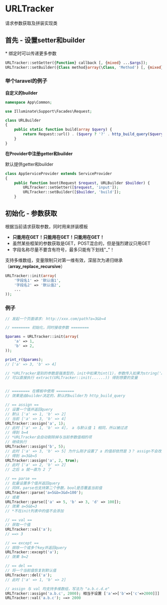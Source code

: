# URLTracker

请求参数获取及拼装实现类

## 首先 - 设置setter和builder

\* 绑定时可以传递更多参数

```php
URLTracker::setGetter({Function} callback [, {mixed} ...$args]);
URLTracker::setBuilder({Class method}array(\Class, 'Method') [, {mixed} ...args]);
```

### 举个laravel的例子

**自定义的builder**

```php
namespace App\Common;

use Illuminate\Support\Facades\Request;

class URLBuilder
{
    public static function build(array $query) {
        return Request::url() . ($query ? '?' . http_build_query($query) : '');
    }
}
```

**在Provider中注册getter和builder**

默认提供getter和builder

```php
class AppServiceProvider extends ServiceProvider
{
    public function boot(Request $request, URLBuilder $builder) {
        URLTracker::setGetter([$request, 'input']);
        URLTracker::setBuilder([$builder, 'build']);
    }

```

## 初始化 - 参数获取

根据当前请求获取参数，同时用来拼装模板

- **只能用在GET！只能用在GET！只能用在GET！**
- 虽然某些框架的参数获取是GET，POST混合的，但是强烈建议只用GET
- 字段名称尽量不要含有符号，最多只能有下划线"_"！

支持多维数组，变量限制只对第一维有效，深层次为递归继承（**array_replace_recursive**）

```php
URLTracker::init(array(
	'字段名1' => '默认值1',
	'字段名2' => '默认值2',
	...
));
```

### 例子

```php
// 发起一个页面请求: http://xxx.com/path?a=3&b=4

// ======== 初始化，同时接收参数 ========

$params = URLTracker::init(array(
	'a' => 1,
	'b' => 2,
));

print_r($params);
// ['a' => 3, 'b' => 4]

// *URLTracker是别的参数是强类型的，init中如果为int(1)，参数传入如果为string('A')，会被强制转为int
// 可以直接执行 extract(URLTracker::init(......)) 得到想要的变量


// ======== 在模板中使用 ========
// 效果是由builder决定的，默认的builder为 http_build_query

// == assign ==
// 设置一个值并返回query
// 默认 ['a' => 1, 'b' => 2]
// 当前 ['a' => 3, 'b' => 4]
URLTracker::assign('a', 1);
// 此时 ['a' => 1, 'b' => 4]， a 与默认值 1 相同，所以被过滤
// 得到 b=4
// *URLTracker会自动剔除掉与当前参数值相的项
// 继续执行
URLTracker::assign('b', 5);
// 此时 ['a' => 3, 'b' => 5] 为什么刚才设置了 a 的值却依然是 3？ assign不会改变原始的值，只有设置了第三个参数为 true 时，才会覆盖。
// 得到 a=3&b=5
URLTracker::assign('a', 2, true);
// 此时 ['a' => 2, 'b' => 2]
// 之后 a 就一直为 2 了

// == parse ==
// 批量设置多个值并返回query
// 同样，parse也支持第二个参数，bool是否覆盖当前值
URLTracker::parse('a=5&b=3&d=100');
// 或者
URLTracker::parse(['a' => 5, 'b' => 3, 'd' => 100]);
// 效果 a=5&b=3
// *不在init列表中的值不会添加

// == val ==
// 获取一个值
URLTracker::val('a');
// ==> 3

// == except ==
// 排除一个或多个key并返回query
URLTracker::except('a');
// 效果 b=2

// == del ==
// 将一个当前值恢复到默认值
URLTracker::del('a');
// 此时 ['a' => 1, 'b' => 2]

// assign 与 val 均支持多维数组，写法为 "a.b.c.d.e"
URLTracker::assign('a.b.c', 2000); 相当于设置 ['a'=>['b'=>['c'=>2000]]]
URLTracker::val('a.b.c'); ==> 2000

```